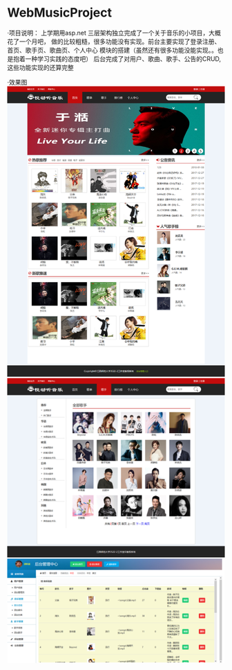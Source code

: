 # WebMusicProject
·项目说明：
上学期用asp.net 三层架构独立完成了一个关于音乐的小项目，大概花了一个月吧，
做的比较粗糙，很多功能没有实现。前台主要实现了登录注册、首页、歌手页、歌曲页、个人中心
模块的搭建（虽然还有很多功能没能实现。。也是抱着一种学习实践的态度吧）
后台完成了对用户、歌曲、歌手、公告的CRUD,这些功能实现的还算完整

·效果图
![首页](https://github.com/Gong0911/WebMusicProject/blob/master/%E9%9F%B3%E4%B9%90%E7%BD%91/Picture/index.png)
![](https://github.com/Gong0911/WebMusicProject/blob/master/%E9%9F%B3%E4%B9%90%E7%BD%91/Picture/singerPage.png)
![](https://github.com/Gong0911/WebMusicProject/blob/master/%E9%9F%B3%E4%B9%90%E7%BD%91/Picture/management.png)
